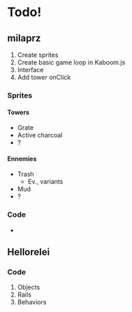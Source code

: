 # Todo!

## milaprz

1. Create sprites
2. Create basic game loop in Kaboom.js
3. Interface
4. Add tower onClick

### Sprites
#### Towers
* Grate
* Active charcoal
* ?

#### Ennemies
* Trash
  * Ev., variants
* Mud
* ?


### Code
* 

## Hellorelei

### Code

1. Objects
2. Rails
3. Behaviors
